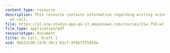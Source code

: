 ```yaml
---
content_type: resource
description: This resource contains information regarding writing science fiction
  on call.
file: https://ol-ocw-studio-app-qa.s3.amazonaws.com/courses/21w-759-writing-science-fiction-spring-2016/9bb22cd6157b36c181cfdf6b7375818a_MIT21W_759S16_OnCall1.pdf
file_type: application/pdf
resourcetype: Document
title: On Call, Draft 1
uid: 9bb22cd6-157b-36c1-81cf-df6b7375818a
---
```


